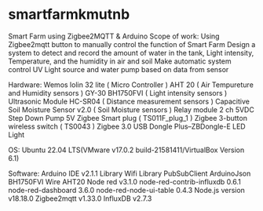 # smartfarmkmutnb
Smart Farm using Zigbee2MQTT & Arduino
Scope of work:
Using Zigbee2mqtt button to manually control the function of Smart Farm
Design a system to detect and record the amount of water in the tank, Light intensity, Temperature, and the humidity in air and soil 
Make automatic system control UV Light source and water pump based on data from sensor

Hardware:
Wemos lolin 32 lite ( Micro Controller )
AHT 20 ( Air Tempureture and Humidity sensors )
GY-30 BH1750FVI ( Light intensity sensors )
Ultrasonic Module HC-SR04 ( Distance measurement sensors )
Capacitive Soil Moisture Sensor v2.0 ( Soil Moisture sensors )
Relay module 2 ch 5VDC
Step Down
Pump 5V
Zigbee Smart plug ( TS011F_plug_1 )
Zigbee 3-button wireless switch ( TS0043 )
Zigbee 3.0 USB Dongle Plus–ZBDongle-E
LED Light

OS:
Ubuntu 22.04 LTS(VMware v17.0.2 build-21581411/VirtualBox Version 6.1)

Software:
Arduino IDE v2.1.1
Library Wifi
Library PubSubClient
ArduinoJson
BH1750FVI
Wire
AHT20
Node red v3.1.0
node-red-contrib-influxdb 0.6.1
node-red-dashboard 3.6.0
node-red-node-ui-table 0.4.3
Node.js version v18.18.0
Zigbee2mqtt v1.33.0
InfluxDB v2.7.3
